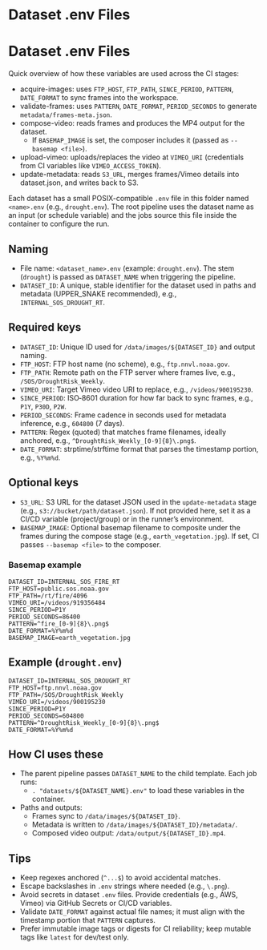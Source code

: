 # Dataset .env Files

# Dataset .env Files

Quick overview of how these variables are used across the CI stages:
- acquire-images: uses `FTP_HOST`, `FTP_PATH`, `SINCE_PERIOD`, `PATTERN`, `DATE_FORMAT` to sync frames into the workspace.
- validate-frames: uses `PATTERN`, `DATE_FORMAT`, `PERIOD_SECONDS` to generate `metadata/frames-meta.json`.
- compose-video: reads frames and produces the MP4 output for the dataset.
  - If `BASEMAP_IMAGE` is set, the composer includes it (passed as `--basemap <file>`).
- upload-vimeo: uploads/replaces the video at `VIMEO_URI` (credentials from CI variables like `VIMEO_ACCESS_TOKEN`).
- update-metadata: reads `S3_URL`, merges frames/Vimeo details into dataset.json, and writes back to S3.

Each dataset has a small POSIX-compatible `.env` file in this folder named `<name>.env` (e.g., `drought.env`). The root pipeline uses the dataset name as an input (or schedule variable) and the jobs source this file inside the container to configure the run.

## Naming
- File name: `<dataset_name>.env` (example: `drought.env`). The stem (`drought`) is passed as `DATASET_NAME` when triggering the pipeline.
- `DATASET_ID`: A unique, stable identifier for the dataset used in paths and metadata (UPPER_SNAKE recommended), e.g., `INTERNAL_SOS_DROUGHT_RT`.

## Required keys
- `DATASET_ID`: Unique ID used for `/data/images/${DATASET_ID}` and output naming.
- `FTP_HOST`: FTP host name (no scheme), e.g., `ftp.nnvl.noaa.gov`.
- `FTP_PATH`: Remote path on the FTP server where frames live, e.g., `/SOS/DroughtRisk_Weekly`.
- `VIMEO_URI`: Target Vimeo video URI to replace, e.g., `/videos/900195230`.
- `SINCE_PERIOD`: ISO‑8601 duration for how far back to sync frames, e.g., `P1Y`, `P30D`, `P2W`.
- `PERIOD_SECONDS`: Frame cadence in seconds used for metadata inference, e.g., `604800` (7 days).
- `PATTERN`: Regex (quoted) that matches frame filenames, ideally anchored, e.g., `^DroughtRisk_Weekly_[0-9]{8}\.png$`.
- `DATE_FORMAT`: strptime/strftime format that parses the timestamp portion, e.g., `%Y%m%d`.

## Optional keys
- `S3_URL`: S3 URL for the dataset JSON used in the `update-metadata` stage (e.g., `s3://bucket/path/dataset.json`). If not provided here, set it as a CI/CD variable (project/group) or in the runner’s environment.
- `BASEMAP_IMAGE`: Optional basemap filename to composite under the frames during the compose stage (e.g., `earth_vegetation.jpg`). If set, CI passes `--basemap <file>` to the composer.

### Basemap example
```
DATASET_ID=INTERNAL_SOS_FIRE_RT
FTP_HOST=public.sos.noaa.gov
FTP_PATH=/rt/fire/4096
VIMEO_URI=/videos/919356484
SINCE_PERIOD=P1Y
PERIOD_SECONDS=86400
PATTERN=^fire_[0-9]{8}\.png$
DATE_FORMAT=%Y%m%d
BASEMAP_IMAGE=earth_vegetation.jpg
```

## Example (`drought.env`)
```
DATASET_ID=INTERNAL_SOS_DROUGHT_RT
FTP_HOST=ftp.nnvl.noaa.gov
FTP_PATH=/SOS/DroughtRisk_Weekly
VIMEO_URI=/videos/900195230
SINCE_PERIOD=P1Y
PERIOD_SECONDS=604800
PATTERN=^DroughtRisk_Weekly_[0-9]{8}\.png$
DATE_FORMAT=%Y%m%d
```

## How CI uses these
- The parent pipeline passes `DATASET_NAME` to the child template. Each job runs:
  - `. "datasets/${DATASET_NAME}.env"` to load these variables in the container.
- Paths and outputs:
  - Frames sync to `/data/images/${DATASET_ID}`.
  - Metadata is written to `/data/images/${DATASET_ID}/metadata/`.
  - Composed video output: `/data/output/${DATASET_ID}.mp4`.

## Tips
- Keep regexes anchored (`^...$`) to avoid accidental matches.
- Escape backslashes in `.env` strings where needed (e.g., `\.png`).
- Avoid secrets in dataset `.env` files. Provide credentials (e.g., AWS, Vimeo) via GitHub Secrets or CI/CD variables.
- Validate `DATE_FORMAT` against actual file names; it must align with the timestamp portion that `PATTERN` captures.
- Prefer immutable image tags or digests for CI reliability; keep mutable tags like `latest` for dev/test only.
